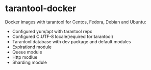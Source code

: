 # tarantool-docker
Docker images with tarantool for Centos, Fedora, Debian and Ubuntu:
* Configured yum/apt with tarantool repo
* Configured C.UTF-8 locale(required for tarantool)
* Tarantool database with dev package and default modules
* Expirationd module
* Queue module
* Http modlue
* Sharding module
